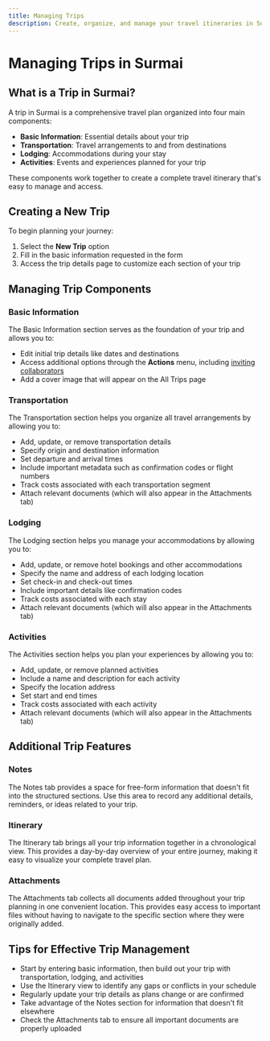 ```yaml
---
title: Managing Trips
description: Create, organize, and manage your travel itineraries in Surmai
---
```


# Managing Trips in Surmai

## What is a Trip in Surmai?

A trip in Surmai is a comprehensive travel plan organized into four main components:

- **Basic Information**: Essential details about your trip
- **Transportation**: Travel arrangements to and from destinations
- **Lodging**: Accommodations during your stay
- **Activities**: Events and experiences planned for your trip

These components work together to create a complete travel itinerary that's easy to manage and access.

## Creating a New Trip

To begin planning your journey:

1. Select the **New Trip** option
2. Fill in the basic information requested in the form
3. Access the trip details page to customize each section of your trip

## Managing Trip Components

### Basic Information

The Basic Information section serves as the foundation of your trip and allows you to:

- Edit initial trip details like dates and destinations
- Access additional options through the **Actions** menu, including [inviting collaborators](collaborating-on-a-trip.md)
- Add a cover image that will appear on the All Trips page

### Transportation

The Transportation section helps you organize all travel arrangements by allowing you to:

- Add, update, or remove transportation details
- Specify origin and destination information
- Set departure and arrival times
- Include important metadata such as confirmation codes or flight numbers
- Track costs associated with each transportation segment
- Attach relevant documents (which will also appear in the Attachments tab)

### Lodging

The Lodging section helps you manage your accommodations by allowing you to:

- Add, update, or remove hotel bookings and other accommodations
- Specify the name and address of each lodging location
- Set check-in and check-out times
- Include important details like confirmation codes
- Track costs associated with each stay
- Attach relevant documents (which will also appear in the Attachments tab)

### Activities

The Activities section helps you plan your experiences by allowing you to:

- Add, update, or remove planned activities
- Include a name and description for each activity
- Specify the location address
- Set start and end times
- Track costs associated with each activity
- Attach relevant documents (which will also appear in the Attachments tab)

## Additional Trip Features

### Notes

The Notes tab provides a space for free-form information that doesn't fit into the structured sections. Use this area to record any additional details, reminders, or ideas related to your trip.

### Itinerary

The Itinerary tab brings all your trip information together in a chronological view. This provides a day-by-day overview of your entire journey, making it easy to visualize your complete travel plan.

### Attachments

The Attachments tab collects all documents added throughout your trip planning in one convenient location. This provides easy access to important files without having to navigate to the specific section where they were originally added.

## Tips for Effective Trip Management

- Start by entering basic information, then build out your trip with transportation, lodging, and activities
- Use the Itinerary view to identify any gaps or conflicts in your schedule
- Regularly update your trip details as plans change or are confirmed
- Take advantage of the Notes section for information that doesn't fit elsewhere
- Check the Attachments tab to ensure all important documents are properly uploaded